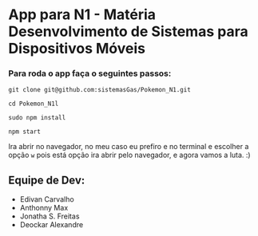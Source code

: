 # App para N1 - Matéria Desenvolvimento de Sistemas para Dispositivos Móveis

### Para roda o app faça o seguintes passos:
`git clone git@github.com:sistemasGas/Pokemon_N1.git`

`cd Pokemon_N1l`

`sudo npm install`

`npm start`

Ira abrir no navegador, no meu caso eu prefiro e no terminal e escolher a opção `w` pois está opção ira abrir pelo navegador, e agora vamos a luta. :)

Equipe de Dev:
---
- Edivan Carvalho
- Anthonny Max
- Jonatha S. Freitas
- Deockar Alexandre